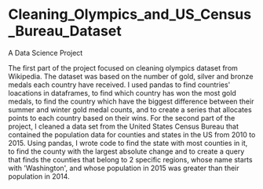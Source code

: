 # Cleaning_Olympics_and_US_Census_Bureau_Dataset
A Data Science Project


The first part of the project focused on cleaning olympics dataset from Wikipedia. The dataset was based on the number of gold, silver and bronze medals each country have received. I used pandas to find countries' loacations in dataframes, to find which country has won the most gold medals, to find the country which have the biggest difference between their summer and winter gold medal counts, and to create a series that allocates points to each country based on their wins. For the second part of the project, I cleaned a data set from the United States Census Bureau that contained the population data for counties and states in the US from 2010 to 2015. Using pandas, I wrote code to find the state with most counties in it, to find the county with the largest absolute change and to create a query that finds the counties that belong to 2 specific regions, whose name starts with 'Washington', and whose population in 2015 was greater than their population in 2014.
